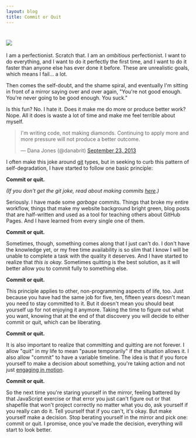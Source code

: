 ```yaml
---
layout: blog
title: Commit or Quit
---
```


<h1><img src="http://b.vimeocdn.com/ts/130/674/130674832_640.jpg" class="inline"></h1>

I am a perfectionist. Scratch that. I am an *ambitious* perfectionist. I want to do everything, and I want to do it perfectly the first time, and I want to do it faster than anyone else has ever done it before. These are unrealistic goals, which means I fail... a lot.

Then comes the self-doubt, and the shame spiral, and eventually I'm sitting in front of a mirror saying over and over again, "You're not good enough. You're never going to be good enough. You suck."

Is this fun? No. I hate it. Does it make me do more or produce better work? Nope. All it does is waste a lot of time and make me feel terrible about myself.

<blockquote class="twitter-tweet"><p>I&#39;m writing code, not making diamonds. Continuing to apply more and more pressure will not produce a better outcome.</p>&mdash; Dana Jones (@danabrit) <a href="https://twitter.com/danabrit/statuses/382127860753784832">September 23, 2013</a></blockquote>
<script async src="//platform.twitter.com/widgets.js" charset="utf-8"></script>

I often make this joke around [git](http://git-scm.com/) types, but in seeking to curb this pattern of self-degradation, I have started to follow one basic principle:

<strong>Commit or quit.</strong>

*(If you don't get the git joke, read about making commits [here](http://gitref.org/basic/).)*

Seriously. I have made some _garbage_ commits. Things that broke my entire workflow, things that make my website background bright green, blog posts that are half-written and used as a tool for teaching others about GitHub Pages. And I have learned from every single one of them.

<strong>Commit or quit.</strong>

Sometimes, though, something comes along that I just can't do. I don't have the knowledge yet, or my free time availability is so slim that I know I will be unable to complete a task with the quality it deserves. And I have started to realize that _this is okay._ Sometimes quitting is the best solution, as it will better allow you to commit fully to something else.

<strong>Commit or quit.</strong>

This principle applies to other, non-programming aspects of life, too. Just because you have had the same job for five, ten, fifteen years doesn't mean you need to stay committed to it. But it doesn't mean you should beat yourself up for not enjoying it anymore. Taking the time to figure out what you want, knowing that at the end of that discovery you will decide to either commit or quit, which can be liberating.

<strong>Commit or quit.</strong>

It is also important to realize that committing and quitting are not forever. I allow "quit" in my life to mean "pause temporarily" if the situation allows it. I also allow "commit" to have a variable timeline. The idea is that if you force yourself to make a decision about something, you're taking action and not just [engaging in motion](http://lifehacker.com/the-mistake-smart-people-make-being-in-motion-vs-taki-1143223597).

<strong>Commit or quit.</strong>

So the next time you're staring yourself in the mirror, feeling battered by that JavaScript exercise or that error you just can't figure out or that shapefile that won't project correctly no matter what you do, ask yourself if you really can do it. Tell yourself that if you can't, it's okay. But make yourself make a decision. Stop berating yourself in the mirror and pick one: commit or quit. I promise, once you've made the decision, everything will start to look better.
